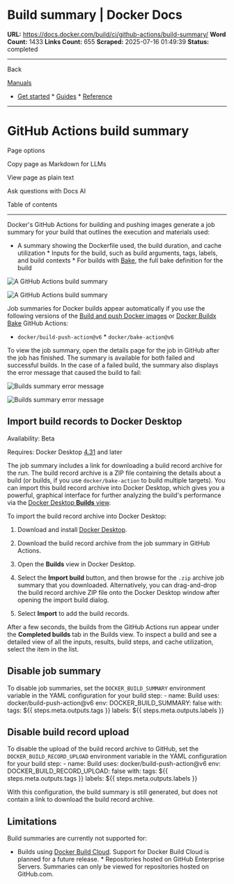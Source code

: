 # Build summary | Docker Docs

**URL:** https://docs.docker.com/build/ci/github-actions/build-summary/
**Word Count:** 1433
**Links Count:** 655
**Scraped:** 2025-07-16 01:49:39
**Status:** completed

---

Back

[Manuals](https://docs.docker.com/manuals/)

  * [Get started](https://docs.docker.com/get-started/)   * [Guides](https://docs.docker.com/guides/)   * [Reference](https://docs.docker.com/reference/)

* * *

# GitHub Actions build summary

Page options

Copy page as Markdown for LLMs

View page as plain text

Ask questions with Docs AI

Table of contents

* * *

Docker's GitHub Actions for building and pushing images generate a job summary for your build that outlines the execution and materials used:

  * A summary showing the Dockerfile used, the build duration, and cache utilization   * Inputs for the build, such as build arguments, tags, labels, and build contexts   * For builds with [Bake](https://docs.docker.com/build/bake/), the full bake definition for the build

![A GitHub Actions build summary](https://docs.docker.com/build/ci/images/gha_build_summary.png)

![A GitHub Actions build summary](https://docs.docker.com/build/ci/images/gha_build_summary.png)

Job summaries for Docker builds appear automatically if you use the following versions of the [Build and push Docker images](https://github.com/marketplace/actions/build-and-push-docker-images) or [Docker Buildx Bake](https://github.com/marketplace/actions/docker-buildx-bake) GitHub Actions:

  * `docker/build-push-action@v6`   * `docker/bake-action@v6`

To view the job summary, open the details page for the job in GitHub after the job has finished. The summary is available for both failed and successful builds. In the case of a failed build, the summary also displays the error message that caused the build to fail:

![Builds summary error message](https://docs.docker.com/build/ci/images/build_summary_error.png)

![Builds summary error message](https://docs.docker.com/build/ci/images/build_summary_error.png)

## Import build records to Docker Desktop

Availability: Beta 

Requires: Docker Desktop [4.31](https://docs.docker.com/desktop/release-notes/#4310) and later

The job summary includes a link for downloading a build record archive for the run. The build record archive is a ZIP file containing the details about a build \(or builds, if you use `docker/bake-action` to build multiple targets\). You can import this build record archive into Docker Desktop, which gives you a powerful, graphical interface for further analyzing the build's performance via the [Docker Desktop **Builds** view](https://docs.docker.com/desktop/use-desktop/builds/).

To import the build record archive into Docker Desktop:

  1. Download and install [Docker Desktop](https://docs.docker.com/get-started/get-docker/).

  2. Download the build record archive from the job summary in GitHub Actions.

  3. Open the **Builds** view in Docker Desktop.

  4. Select the **Import build** button, and then browse for the `.zip` archive job summary that you downloaded. Alternatively, you can drag-and-drop the build record archive ZIP file onto the Docker Desktop window after opening the import build dialog.

  5. Select **Import** to add the build records.

After a few seconds, the builds from the GitHub Actions run appear under the **Completed builds** tab in the Builds view. To inspect a build and see a detailed view of all the inputs, results, build steps, and cache utilization, select the item in the list.

## Disable job summary

To disable job summaries, set the `DOCKER_BUILD_SUMMARY` environment variable in the YAML configuration for your build step:                     - name: Build             uses: docker/build-push-action@v6             env:               DOCKER_BUILD_SUMMARY: false             with:               tags: ${{ steps.meta.outputs.tags }}               labels: ${{ steps.meta.outputs.labels }}

## Disable build record upload

To disable the upload of the build record archive to GitHub, set the `DOCKER_BUILD_RECORD_UPLOAD` environment variable in the YAML configuration for your build step:                     - name: Build             uses: docker/build-push-action@v6             env:               DOCKER_BUILD_RECORD_UPLOAD: false             with:               tags: ${{ steps.meta.outputs.tags }}               labels: ${{ steps.meta.outputs.labels }}

With this configuration, the build summary is still generated, but does not contain a link to download the build record archive.

## Limitations

Build summaries are currently not supported for:

  * Builds using [Docker Build Cloud](https://docs.docker.com/build-cloud/). Support for Docker Build Cloud is planned for a future release.   * Repositories hosted on GitHub Enterprise Servers. Summaries can only be viewed for repositories hosted on GitHub.com.
